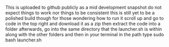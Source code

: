 This is uploaded to github publicly as a mid development snapshot
do not expect things to work nor things to be consistent
this is still yet to be a polished build though for those wondering how to run it
scroll up and go to code in the top right and download it as a zip 
then extract the code into a folder afterwards, go into the same directory that the launcher.sh is within along with the other folders
and then in your terminal in the path type sudo bash launcher.sh 
